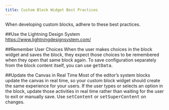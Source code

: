 ```yaml
---
title: Custom Block Widget Best Practices
---
```


When developing custom blocks, adhere to these best practices.

##Use the Lightning Design System
<a href="https://www.lightningdesignsystem.com/" target="_blank">https://www.lightningdesignsystem.com/</a>

##Remember User Choices
When the user makes choices in the block widget and saves the block, they expect those choices to be remembered when they open that same block again. To save configuration separately from the block content itself, you can use <samp class="codeph nolang">getData</samp>.

##Update the Canvas in Real Time
Most of the editor’s system blocks update the canvas in real time, so your custom block widget should create the same experience for your users. If the user types or selects an option in the block, update those activities in real time rather than waiting for the user to exit or manually save. Use <samp class="codeph nolang">setContent</samp> or <samp class="codeph nolang">setSuperContent</samp> on changes.
